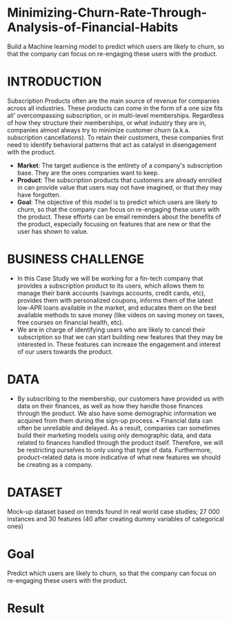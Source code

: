 # Minimizing-Churn-Rate-Through-Analysis-of-Financial-Habits
Build a Machine learning model to predict which users are likely to churn, so that the company can focus on re-engaging these users with the product.

# INTRODUCTION 
Subscription Products often are the main source of revenue for companies across all industries. These products can come in the form of a one size fits all' overcompassing subscription, or in multi-level memberships. Regardless of how they structure their memberships, or what industry they are in, companies almost always try to minimize customer churn (a.k.a. subscription cancellations). To retain their customers, these companies first need to identify behavioral patterns that act as catalyst in disengagement with the product. 
- **Market**: The target audience is the entirety of a company's subscription base. They are the ones companies want to keep. 
- **Product**: The subscription products that customers are already enrolled in can provide value that users may not have imagined, or that they may have forgotten. 
- **Goal**: The objective of this model is to predict which users are likely to churn, so that the company can focus on re-engaging these users with the product. These efforts can be email reminders about the benefits of the product, especially focusing on features that are new or that the user has shown to value. 

# BUSINESS CHALLENGE
- In this Case Study we will be working for a fin-tech company that provides a subscription product to its users, which allows them to manage their bank accounts (savings accounts, credit cards, etc), provides them with personalized coupons, informs them of the latest low-APR loans available in the market, and educates them on the best available methods to save money (like videos on saving money on taxes, free courses on financial health, etc). 
- We are in charge of identifying users who are likely to cancel their subscription so that we can start building new features that they may be interested in. These features can increase the engagement and interest of our users towards the product. 

# DATA
- By subscribing to the membership, our customers have provided us with data on their finances, as well as how they handle those finances through the product. We also have some demographic information we acquired from them during the sign-up process. • Financial data can often be unreliable and delayed. As a result, companies can sometimes build their marketing models using only demographic data, and data related to finances handled through the product itself. Therefore, we will be restricting ourselves to only using that type of data. Furthermore, product-related data is more indicative of what new features we should be creating as a company. 

# DATASET
Mock-up dataset based on trends found in real world case studies; 27 000 instances and 30 features (40 after creating dummy variables of categorical ones)

# Goal
Predict which users are likely to churn, so that the company can focus on re-engaging these users with the product.

# Result
